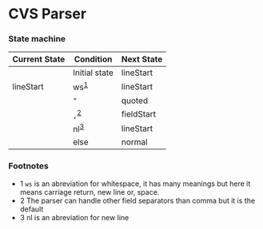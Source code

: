 # CVS Parser

### State machine

| Current State | Condition | Next State |
| --- | --- | --- |
| | Initial state | lineStart |
| lineStart | ws<sup>[1](#fn1)</sup> | lineStart |
|  | `"` | quoted |
|  | `,`<sup>[2](#fn2)</sup> | fieldStart |
|  | nl<sup>[3](#fn3)</sup> | lineStart |
|  | else | normal |

### Footnotes

- <a id="fn1">1</a> `ws` is an abreviation for whitespace, it has many meanings but here
it means carriage return, new line or, space.
- <a id="fn2">2</a> The parser can handle other field separators than comma but it is the default
- <a id="fn3">3</a> nl is an abreviation for new line
